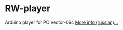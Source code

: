 # RW-player
Arduino player for PC Vector-06c
[More info (russian)...](https://zx-pk.ru/threads/28819-rom-pleer-na-arduino.html?p=1073624&viewfull=1#post1073624)
